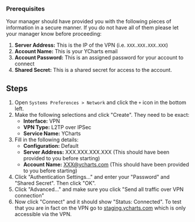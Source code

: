 ### Prerequisites 

Your manager should have provided you with the following pieces of information in a secure manner. If you do not have all of them please let your manager know before proceeding:
1. **Server Address:** This is the IP of the VPN (i.e. `XXX.XXX.XXX.XXX`)
2. **Account Name:** This is your YCharts email
3. **Account Password:** This is an assigned password for your account to connect
4. **Shared Secret:** This is a shared secret for access to the account. 

## Steps

1. Open `Systems Preferences > Network` and click the `+` icon in the bottom left.
    ![]()
2. Make the following selections and click "Create". They need to be exact:
    - **Interface:** VPN
    - **VPN Type:** L2TP over IPSec
    - **Service Name:** YCharts 
    ![]()
3. Fill in the following details:
    - **Configuration:** Default
    - **Server Address:** XXX.XXX.XXX.XXX (This should have been provided to you before starting)
    - **Account Name:** XXX@ycharts.com (This should have been provided to you before starting)
    ![]()
4. Click "Authentication Settings..." and enter your "Password" and "Shared Secret". Then click "OK".
    ![]()
5. Click "Advanced..." and make sure you click "Send all traffic over VPN connection"
    ![]()
6. Now click "Connect" and it should show "Status: Connected". To test that you are in fact on the VPN go to [staging.ycharts.com](https://staging.ycharts.com/) which is only accessible via the VPN.
    ![]()
